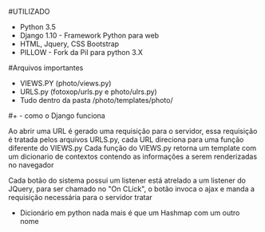 #UTILIZADO

- Python 3.5
- Django 1.10 - Framework Python para web
- HTML, Jquery, CSS Bootstrap
- PILLOW - Fork da Pil para python 3.X


#Arquivos importantes

- VIEWS.PY (photo/views.py)
- URLS.py (fotoxop/urls.py e photo/ulrs.py)
- Tudo dentro da pasta /photo/templates/photo/

#+ - como o Django funciona

Ao abrir uma URL é gerado uma requisição para o servidor, essa requisição é tratada pelos arquivos URLS.py, cada URL direciona para uma função diferente do VIEWS.py
Cada função do VIEWS.py retorna um template com um dicionario de contextos contendo as informações a serem renderizadas no navegador

Cada botão do sistema possui um listener está atrelado a um listener do JQuery, para ser chamado no "On CLick", o botão invoca o ajax e manda a requisição necessária para o servidor tratar

* Dicionário em python nada mais é que um Hashmap com um outro nome
